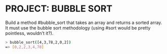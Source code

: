 # PROJECT: BUBBLE SORT

Build a method #bubble_sort that takes an array and returns a sorted array. It must use the bubble sort methodology (using #sort would be pretty pointless, wouldn’t it?).

```bash
> bubble_sort([4,3,78,2,0,2])
=> [0,2,2,3,4,78]
```
